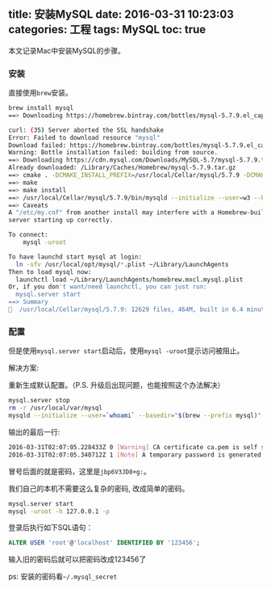 title: 安装MySQL
date: 2016-03-31 10:23:03
categories: 工程
tags: MySQL
toc: true
---

本文记录Mac中安装MySQL的步骤。

### 安装

直接使用`brew`安装。

```bash
brew install mysql
==> Downloading https://homebrew.bintray.com/bottles/mysql-5.7.9.el_capitan.bottle.tar.gz

curl: (35) Server aborted the SSL handshake
Error: Failed to download resource "mysql"
Download failed: https://homebrew.bintray.com/bottles/mysql-5.7.9.el_capitan.bottle.tar.gz
Warning: Bottle installation failed: building from source.
==> Downloading https://cdn.mysql.com/Downloads/MySQL-5.7/mysql-5.7.9.tar.gz
Already downloaded: /Library/Caches/Homebrew/mysql-5.7.9.tar.gz
==> cmake . -DCMAKE_INSTALL_PREFIX=/usr/local/Cellar/mysql/5.7.9 -DCMAKE_FIND_FRAMEWORK=LAST -DCMAKE_VERBOSE_MAKEFILE=ON -DMYSQL_DATADIR=/usr/local/var/mysql -DINSTALL_INCLUDEDIR=include/mysql -DINSTALL_M
==> make
==> make install
==> /usr/local/Cellar/mysql/5.7.9/bin/mysqld --initialize --user=w3 --basedir=/usr/local/Cellar/mysql/5.7.9 --datadir=/usr/local/var/mysql --tmpdir=/tmp
==> Caveats
A "/etc/my.cnf" from another install may interfere with a Homebrew-built
server starting up correctly.

To connect:
    mysql -uroot

To have launchd start mysql at login:
  ln -sfv /usr/local/opt/mysql/*.plist ~/Library/LaunchAgents
Then to load mysql now:
  launchctl load ~/Library/LaunchAgents/homebrew.mxcl.mysql.plist
Or, if you don't want/need launchctl, you can just run:
  mysql.server start
==> Summary
🍺  /usr/local/Cellar/mysql/5.7.9: 12629 files, 464M, built in 6.4 minutes
```

### 配置

但是使用`mysql.server start`启动后，使用`mysql -uroot`提示访问被阻止。

解决方案:

重新生成默认配置。（P.S. 升级后出现问题，也能按照这个办法解决）

```bash
mysql.server stop
rm -r /usr/local/var/mysql
mysqld --initialize --user=`whoami` --basedir="$(brew --prefix mysql)" --datadir=/usr/local/var/mysql --tmpdir=/tmp
```

输出的最后一行:

```bash
2016-03-31T02:07:05.228433Z 0 [Warning] CA certificate ca.pem is self signed.
2016-03-31T02:07:05.340712Z 1 [Note] A temporary password is generated for root@localhost: jbp6V3JD8+g:
```

冒号后面的就是密码，这里是`jbp6V3JD8+g:`。

我们自己的本机不需要这么复杂的密码, 改成简单的密码。

```bash
mysql.server start
mysql -uroot -h 127.0.0.1 -p
```

登录后执行如下SQL语句：

```sql
ALTER USER 'root'@'localhost' IDENTIFIED BY '123456';
```

输入旧的密码后就可以把密码改成123456了

ps: 安装的密码看`~/.mysql_secret`
